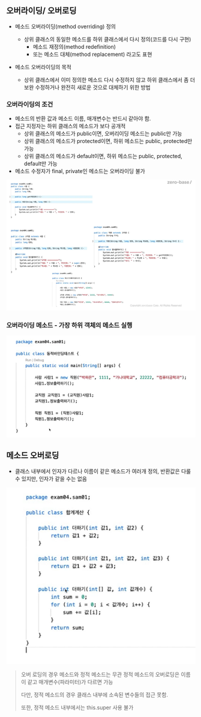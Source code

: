 ## 오버라이딩/ 오버로딩

- 메소드 오버라이딩(method overriding) 정의
    - 상위 클래스의 동일한 메소드를 하위 클래스에서 다시 정의(코드를 다시 구현)
        - 메소드 재정의(method redefinition)
        - 또는 메소드 대체(method replacement) 라고도 표현

- 메소드 오버라이딩의 목적 
    - 상위 클래스에서 이미 정의한 메소드 다시 수정하지 않고 하위 클래스에서 좀 더 보완 수정하거나 완전히 새로운 것으로 대체하기 위한 방법

### 오버라이딩의 조건
- 메소드의 반환 값과 메소드 이름, 매개변수는 반드시 같아야 함.
- 접근 지정자는 하위 클래스의 메소드가 보다 공개적
    - 상위 클래스의 메소드가 public이면, 오버리이딩 메소드는 public만 가능
    - 상위 클래스의 메소드가 protected이면, 하위 메소드는 public, protected만 가능
    - 상위 클래스의 메소드가 default이면, 하위 메소드는 public, protected, default만 가능
- 메소드 수정자가 final, private인 메소드는 오버라이딩 불가

![](img/2022-04-27-10-13-38.png)

### 오버라이딩 메소드 - 가장 하위 객체의 메소드 실행

![](img/2022-04-27-10-43-26.png)

## 메소드 오버로딩

- 클래스 내부에서 인자가 다르나 이름이 같은 메소드가 여러개 정의, 반환값은 다룰 수 있지만, 인자가 같을 수는 없음

![](img/2022-04-27-11-01-48.png)

> 오버 로딩의 경우 메소드와 정적 메소드는 무관
정적 메소드의 오버로딩은 이름이 같고 매개변수(파라미터)가 다르면 가능
>
> 다만, 정적 메소드의 경우 클래스 내부에 소속된 변수들의 접근 못함.
>
> 또한, 정적 메소드 내부에서는 this.super 사용 불가
